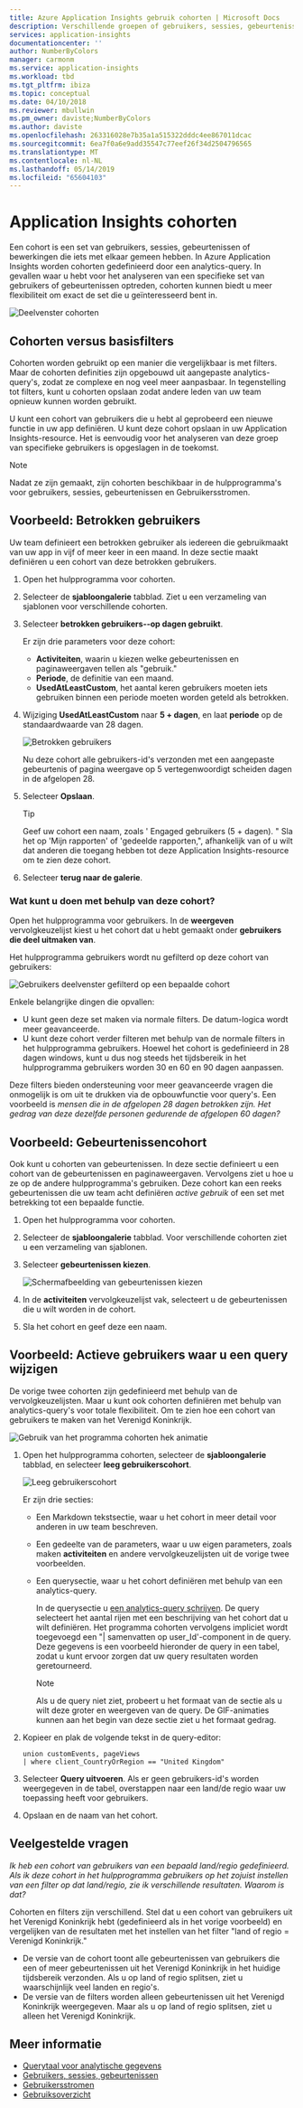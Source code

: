 ```yaml
---
title: Azure Application Insights gebruik cohorten | Microsoft Docs
description: Verschillende groepen of gebruikers, sessies, gebeurtenissen of bewerkingen die iets hebben analyseren
services: application-insights
documentationcenter: ''
author: NumberByColors
manager: carmonm
ms.service: application-insights
ms.workload: tbd
ms.tgt_pltfrm: ibiza
ms.topic: conceptual
ms.date: 04/10/2018
ms.reviewer: mbullwin
ms.pm_owner: daviste;NumberByColors
ms.author: daviste
ms.openlocfilehash: 263316028e7b35a1a515322dddc4ee867011dcac
ms.sourcegitcommit: 6ea7f0a6e9add35547c77eef26f34d2504796565
ms.translationtype: MT
ms.contentlocale: nl-NL
ms.lasthandoff: 05/14/2019
ms.locfileid: "65604103"
---
```

# <a name="application-insights-cohorts"></a>Application Insights cohorten

Een cohort is een set van gebruikers, sessies, gebeurtenissen of bewerkingen die iets met elkaar gemeen hebben. In Azure Application Insights worden cohorten gedefinieerd door een analytics-query. In gevallen waar u hebt voor het analyseren van een specifieke set van gebruikers of gebeurtenissen optreden, cohorten kunnen biedt u meer flexibiliteit om exact de set die u geïnteresseerd bent in.

![Deelvenster cohorten](./media/usage-cohorts/001.png)

## <a name="cohorts-versus-basic-filters"></a>Cohorten versus basisfilters

Cohorten worden gebruikt op een manier die vergelijkbaar is met filters. Maar de cohorten definities zijn opgebouwd uit aangepaste analytics-query's, zodat ze complexe en nog veel meer aanpasbaar. In tegenstelling tot filters, kunt u cohorten opslaan zodat andere leden van uw team opnieuw kunnen worden gebruikt.

U kunt een cohort van gebruikers die u hebt al geprobeerd een nieuwe functie in uw app definiëren. U kunt deze cohort opslaan in uw Application Insights-resource. Het is eenvoudig voor het analyseren van deze groep van specifieke gebruikers is opgeslagen in de toekomst.

> [!NOTE]
> Nadat ze zijn gemaakt, zijn cohorten beschikbaar in de hulpprogramma's voor gebruikers, sessies, gebeurtenissen en Gebruikersstromen.

## <a name="example-engaged-users"></a>Voorbeeld: Betrokken gebruikers

Uw team definieert een betrokken gebruiker als iedereen die gebruikmaakt van uw app in vijf of meer keer in een maand. In deze sectie maakt definiëren u een cohort van deze betrokken gebruikers.

1. Open het hulpprogramma voor cohorten.

2. Selecteer de **sjabloongalerie** tabblad. Ziet u een verzameling van sjablonen voor verschillende cohorten.

3. Selecteer **betrokken gebruikers--op dagen gebruikt**.

    Er zijn drie parameters voor deze cohort:
    * **Activiteiten**, waarin u kiezen welke gebeurtenissen en paginaweergaven tellen als "gebruik."
    * **Periode**, de definitie van een maand.
    * **UsedAtLeastCustom**, het aantal keren gebruikers moeten iets gebruiken binnen een periode moeten worden geteld als betrokken.

4. Wijziging **UsedAtLeastCustom** naar **5 + dagen**, en laat **periode** op de standaardwaarde van 28 dagen.

    ![Betrokken gebruikers](./media/usage-cohorts/003.png)

    Nu deze cohort alle gebruikers-id's verzonden met een aangepaste gebeurtenis of pagina weergave op 5 vertegenwoordigt scheiden dagen in de afgelopen 28.

5. Selecteer **Opslaan**.

   > [!TIP]
   > Geef uw cohort een naam, zoals ' Engaged gebruikers (5 + dagen). " Sla het op 'Mijn rapporten' of 'gedeelde rapporten,", afhankelijk van of u wilt dat anderen die toegang hebben tot deze Application Insights-resource om te zien deze cohort.

6. Selecteer **terug naar de galerie**.

### <a name="what-can-you-do-by-using-this-cohort"></a>Wat kunt u doen met behulp van deze cohort?

Open het hulpprogramma voor gebruikers. In de **weergeven** vervolgkeuzelijst kiest u het cohort dat u hebt gemaakt onder **gebruikers die deel uitmaken van**.

Het hulpprogramma gebruikers wordt nu gefilterd op deze cohort van gebruikers:

![Gebruikers deelvenster gefilterd op een bepaalde cohort](./media/usage-cohorts/004.png)

Enkele belangrijke dingen die opvallen:

* U kunt geen deze set maken via normale filters. De datum-logica wordt meer geavanceerde.
* U kunt deze cohort verder filteren met behulp van de normale filters in het hulpprogramma gebruikers. Hoewel het cohort is gedefinieerd in 28 dagen windows, kunt u dus nog steeds het tijdsbereik in het hulpprogramma gebruikers worden 30 en 60 en 90 dagen aanpassen.

Deze filters bieden ondersteuning voor meer geavanceerde vragen die onmogelijk is om uit te drukken via de opbouwfunctie voor query's. Een voorbeeld is _mensen die in de afgelopen 28 dagen betrokken zijn. Het gedrag van deze dezelfde personen gedurende de afgelopen 60 dagen?_

## <a name="example-events-cohort"></a>Voorbeeld: Gebeurtenissencohort

Ook kunt u cohorten van gebeurtenissen. In deze sectie definieert u een cohort van de gebeurtenissen en paginaweergaven. Vervolgens ziet u hoe u ze op de andere hulpprogramma's gebruiken. Deze cohort kan een reeks gebeurtenissen die uw team acht definiëren _active gebruik_ of een set met betrekking tot een bepaalde functie.

1. Open het hulpprogramma voor cohorten.

2. Selecteer de **sjabloongalerie** tabblad. Voor verschillende cohorten ziet u een verzameling van sjablonen.

3. Selecteer **gebeurtenissen kiezen**.

    ![Schermafbeelding van gebeurtenissen kiezen](./media/usage-cohorts/006.png)

4. In de **activiteiten** vervolgkeuzelijst vak, selecteert u de gebeurtenissen die u wilt worden in de cohort.

5. Sla het cohort en geef deze een naam.

## <a name="example-active-users-where-you-modify-a-query"></a>Voorbeeld: Actieve gebruikers waar u een query wijzigen

De vorige twee cohorten zijn gedefinieerd met behulp van de vervolgkeuzelijsten. Maar u kunt ook cohorten definiëren met behulp van analytics-query's voor totale flexibiliteit. Om te zien hoe een cohort van gebruikers te maken van het Verenigd Koninkrijk.

![Gebruik van het programma cohorten hek animatie](./media/usage-cohorts/cohorts0001.gif)

1. Open het hulpprogramma cohorten, selecteer de **sjabloongalerie** tabblad, en selecteer **leeg gebruikerscohort**.

    ![Leeg gebruikerscohort](./media/usage-cohorts/001.png)

    Er zijn drie secties:
   * Een Markdown tekstsectie, waar u het cohort in meer detail voor anderen in uw team beschreven.

   * Een gedeelte van de parameters, waar u uw eigen parameters, zoals maken **activiteiten** en andere vervolgkeuzelijsten uit de vorige twee voorbeelden.

   * Een querysectie, waar u het cohort definiëren met behulp van een analytics-query.

     In de querysectie u [een analytics-query schrijven](/azure/kusto/query). De query selecteert het aantal rijen met een beschrijving van het cohort dat u wilt definiëren. Het programma cohorten vervolgens impliciet wordt toegevoegd een "| samenvatten op user_Id'-component in de query. Deze gegevens is een voorbeeld hieronder de query in een tabel, zodat u kunt ervoor zorgen dat uw query resultaten worden geretourneerd.

     > [!NOTE]
     > Als u de query niet ziet, probeert u het formaat van de sectie als u wilt deze groter en weergeven van de query. De GIF-animaties kunnen aan het begin van deze sectie ziet u het formaat gedrag.

2. Kopieer en plak de volgende tekst in de query-editor:

    ```KQL
    union customEvents, pageViews
    | where client_CountryOrRegion == "United Kingdom"
    ```

3. Selecteer **Query uitvoeren**. Als er geen gebruikers-id's worden weergegeven in de tabel, overstappen naar een land/de regio waar uw toepassing heeft voor gebruikers.

4. Opslaan en de naam van het cohort.

## <a name="frequently-asked-questions"></a>Veelgestelde vragen

_Ik heb een cohort van gebruikers van een bepaald land/regio gedefinieerd. Als ik deze cohort in het hulpprogramma gebruikers op het zojuist instellen van een filter op dat land/regio, zie ik verschillende resultaten. Waarom is dat?_

Cohorten en filters zijn verschillend. Stel dat u een cohort van gebruikers uit het Verenigd Koninkrijk hebt (gedefinieerd als in het vorige voorbeeld) en vergelijken van de resultaten met het instellen van het filter "land of regio = Verenigd Koninkrijk."

* De versie van de cohort toont alle gebeurtenissen van gebruikers die een of meer gebeurtenissen uit het Verenigd Koninkrijk in het huidige tijdsbereik verzonden. Als u op land of regio splitsen, ziet u waarschijnlijk veel landen en regio's.
* De versie van de filters worden alleen gebeurtenissen uit het Verenigd Koninkrijk weergegeven. Maar als u op land of regio splitsen, ziet u alleen het Verenigd Koninkrijk.

## <a name="learn-more"></a>Meer informatie

* [Querytaal voor analytische gegevens](https://go.microsoft.com/fwlink/?linkid=856587)
* [Gebruikers, sessies, gebeurtenissen](usage-segmentation.md)
* [Gebruikersstromen](usage-flows.md)
* [Gebruiksoverzicht](usage-overview.md)